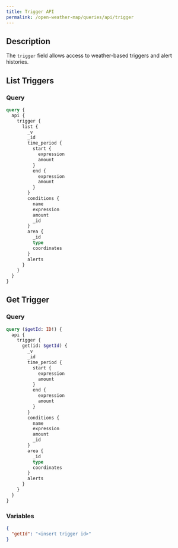 ```yaml
---
title: Trigger API
permalink: /open-weather-map/queries/api/trigger
---
```


## Description

The `trigger` field allows access to weather-based triggers and alert histories.

## List Triggers

### Query

```graphql
query {
  api {
    trigger {
      list {
        _v
        _id
        time_period {
          start {
            expression
            amount
          }
          end {
            expression
            amount
          }
        }
        conditions {
          name
          expression
          amount
          _id
        }
        area {
          _id
          type
          coordinates
        }
        alerts
      }
    }
  }
}
```

## Get Trigger

### Query

```graphql
query ($getId: ID!) {
  api {
    trigger {
      get(id: $getId) {
        _v
        _id
        time_period {
          start {
            expression
            amount
          }
          end {
            expression
            amount
          }
        }
        conditions {
          name
          expression
          amount
          _id
        }
        area {
          _id
          type
          coordinates
        }
        alerts
      }
    }
  }
}
```

### Variables

```json
{
  "getId": "<insert trigger id>"
}
```
